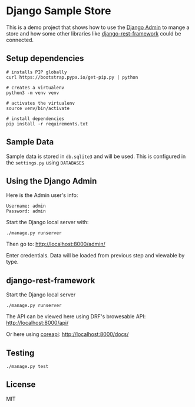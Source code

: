 # Django Sample Store

This is a demo project that shows how to use the [Django Admin](https://docs.djangoproject.com/en/2.2/ref/contrib/admin/) to mange a store and how some other libraries like [django-rest-framework](https://www.django-rest-framework.org/) could be connected.

## Setup dependencies

```
# installs PIP globally
curl https://bootstrap.pypa.io/get-pip.py | python

# creates a virtualenv
python3 -m venv venv

# activates the virtualenv
source venv/bin/activate

# install dependencies
pip install -r requirements.txt
```

## Sample Data

Sample data is stored in `db.sqlite3` and will be used. This is configured in the `settings.py` using `DATABASES`

## Using the Django Admin

Here is the Admin user's info:

```
Username: admin
Password: admin
```

Start the Django local server with:

```
./manage.py runserver
```

Then go to: [http://localhost:8000/admin/](http://localhost:8000/admin/)

Enter credentials. Data will be loaded from previous step and viewable by type.

## django-rest-framework

Start the Django local server

```
./manage.py runserver
```

The API can be viewed here using DRF's browesable API: [http://localhost:8000/api/](http://localhost:8000/api/)

Or here using [coreapi](https://www.coreapi.org/): [http://localhost:8000/docs/](http://localhost:8000/docs/)

## Testing

```
./manage.py test
```

## License

MIT
